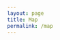 ```yaml
---
layout: page
title: Map
permalink: /map
---
```


<link rel="stylesheet" href="https://unpkg.com/leaflet@1.9.4/dist/leaflet.css" integrity="sha256-p4NxAoJBhIIN+hmNHrzRCf9tD/miZyoHS5obTRR9BMY=" crossorigin="" />
<script src="https://unpkg.com/leaflet@1.9.4/dist/leaflet.js" integrity="sha256-20nQCchB9co0qIjJZRGuk2/Z9VM+kNiyxNV1lvTlZBo=" crossorigin=""></script>

<link rel="stylesheet" href="https://unpkg.com/leaflet.markercluster@1.5.3/dist/MarkerCluster.css" />
<link rel="stylesheet" href="https://unpkg.com/leaflet.markercluster@1.5.3/dist/MarkerCluster.Default.css" />
<script src="https://unpkg.com/leaflet.markercluster@1.5.3/dist/leaflet.markercluster.js"></script>

<div id="map"></div>

<div id="display_hidden_markers"></div>

<script type="text/javascript">
	var map = L.map('map', { attributionControl: false }).setView([42.0587815,-73.9207478], 12);
	
	L.tileLayer('https://{s}.basemaps.cartocdn.com/rastertiles/voyager_labels_under/{z}/{x}/{y}{r}.png', {
		attribution: '&copy; <a href="https://www.openstreetmap.org/copyright">OpenStreetMap</a> contributors &copy; <a href="https://carto.com/attributions">CARTO</a>',
		maxZoom: 20
	}).addTo(map);

	L.control.attribution({
	  position: 'bottomleft'
	}).addTo(map);

	var birdSvg = `<?xml version="1.0" encoding="UTF-8"?><svg enable-background="new 0 0 195 260.8" version="1.1" viewBox="0 0 195 260.8" xml:space="preserve" xmlns="http://www.w3.org/2000/svg"><path d="m177.3 86.8c-4.5-39.2-40.6-70-79.8-69.8-39.2-0.2-75.3 30.6-79.8 69.8-4.5 34 13.7 66.1 31.8 93.5 14 20.2 30.6 39.1 48 56.4 17.3-17.4 34-36.3 48-56.4 18.1-27.4 36.3-59.5 31.8-93.5z" fill="#55892e"/><path d="m97.9 17c39 0 74.9 30.7 79.4 69.8 4.5 34-13.7 66.1-31.8 93.5-14 20.2-30.6 39.1-48 56.4-17.3-17.4-34-36.3-48-56.4-18.2-27.4-36.4-59.5-31.8-93.5 4.5-39.1 40.4-69.8 79.4-69.8h0.4 0.4m0-17h-0.4-0.4c-23.1 0-45.8 8.7-63.8 24.4-18.3 15.9-29.8 37.3-32.5 60.3-2.4 18.4 0.4 37.2 8.5 57.6 7.1 17.9 17.2 34 26.1 47.4l0.2 0.2c13.3 19.2 29.6 38.4 49.9 58.8l12.1 12.1 12.1-12.1c20.2-20.3 36.6-39.6 49.9-58.8l0.2-0.2c8.9-13.4 18.9-29.5 26.1-47.4 8.1-20.4 10.9-39.2 8.5-57.6-2.7-22.9-14.2-44.3-32.4-60.2-18.3-15.8-41-24.5-64.1-24.5z" fill="#fff"/><path d="m53 162.2c-0.2-0.1-0.4-0.2-0.6-0.1-1.1 0.5-1.7 0.3-1.7 0.3s-1.9-0.7-1.5-1.5c0.7-1.6 15.6-11.4 19.6-15.3 4-4 3.3-5.4 7.5-13.8 1.1-2.3 2.5-4.3 3.7-6.5 1.7-3.1 2.6-4 6.9-2.4 1.6 0.5 3.1-0.5 4-1.8 0.2-0.3 0-0.8-0.4-0.9-8.1-1.5-13.4-7.2-18.5-13-10.7-12.2-27.7-27-32.5-31.1-0.4-0.4-0.1-1.1 0.4-1 8.4 0.5 44.5 3.7 61 18.3 2.4 2.1 4.5 5.2 6.5 7.9 0.2 0.3 0.6 0.3 0.9 0.1 2.3-2.1-1-5.7-2.8-8.5-0.1-0.2-0.1-0.4 0-0.6 2.9-5.8 5-10.4 8-15.9 3-5.4 8.2-7.4 14-6.5 3.7 0.6 7.2 2.5 10.9 3.7 1.7 0.6 3.5 1.2 5.3 1.1 10.5-0.5 22 0.9 24.2 1.6 2.1 0.5 2.4 1.1 0.9 1.1s-8.8-0.7-22.3 2.7c-9.5 2.5-8.4 3.1-11 10.7-2 5.9-3.7 11.8-5.1 17.8-4.9 20.7-18.3 32.3-38.5 35.9-12.4 2.2-13.8 0.6-21.5 7.2h-0.1c-6.7 7.1-7.8 8.8-9.4 9.7-1 0.6-2.2 0-2.7-0.3-0.3-0.2-1.7 0.8-2 1-0.6 0.4-2.6 0.6-3.2 0.1z" fill="#fff"/></svg>`;

	var bird = L.divIcon({
		className: 'marker marker-wildlife',
		html: birdSvg,
		iconSize: [30, 30],
		iconAnchor: [15, 15],
		popupAnchor: [0, -6]
	});

	var museumSvg = `<?xml version="1.0" encoding="UTF-8"?><svg enable-background="new 0 0 195 260.8" version="1.1" viewBox="0 0 195 260.8" xml:space="preserve" xmlns="http://www.w3.org/2000/svg"><path fill="#55892e" d="m177.3 86.8c-4.5-39.2-40.6-70-79.8-69.8-39.2-0.2-75.3 30.6-79.8 69.8-4.5 34 13.7 66.1 31.8 93.5 14 20.2 30.6 39.1 48 56.4 17.3-17.4 34-36.3 48-56.4 18.1-27.4 36.3-59.5 31.8-93.5z"/><path fill="#ffffff" d="m97.9 17c39 0 74.9 30.7 79.4 69.8 4.5 34-13.7 66.1-31.8 93.5-14 20.2-30.6 39.1-48 56.4-17.3-17.4-34-36.3-48-56.4-18.2-27.4-36.4-59.5-31.8-93.5 4.5-39.1 40.4-69.8 79.4-69.8h0.4 0.4m0-17h-0.4-0.4c-23.1 0-45.8 8.7-63.8 24.4-18.3 15.9-29.8 37.3-32.5 60.3-2.4 18.4 0.4 37.2 8.5 57.6 7.1 17.9 17.2 34 26.1 47.4l0.2 0.2c13.3 19.2 29.6 38.4 49.9 58.8l12.1 12.1 12.1-12.1c20.2-20.3 36.6-39.6 49.9-58.8l0.2-0.2c8.9-13.4 18.9-29.5 26.1-47.4 8.1-20.4 10.9-39.2 8.5-57.6-2.7-22.9-14.2-44.3-32.4-60.2-18.3-15.8-41-24.5-64.1-24.5z"/><path fill="#ffffff" d="m53.6 75.9v-2.3c0-1 0.4-1.7 1.4-2 5.2-2 10.5-4 15.7-5.9 8.4-3.2 16.8-6.4 25.2-9.5 0.6-0.2 1.5-0.2 2.1 0 14 5.1 27.9 10.2 41.8 15.3 1.5 0.5 1.7 0.9 1.7 2.5v4.5c0 1.5-0.9 2.1-2.3 1.8-0.9-0.2-1.8-0.5-2.8-0.7-1.2-0.2-1.8 0.2-2.1 1.4-0.4 1.6-0.7 1.9-2.4 1.9h-69.2c-1.3 0-1.8-0.4-2-1.7-0.3-1.4-0.9-1.8-2.3-1.5-1 0.2-1.9 0.5-2.8 0.7-1.1 0.3-2-0.4-2.1-1.5 0.1-1.1 0.1-2 0.1-3z"/><path fill="#ffffff" d="m97.6 145.6h-41.5c-0.9 0-1.7 0-2.2-0.8-0.6-1-0.3-2.2 0.9-2.8 1.5-0.8 3.1-1.7 4.6-2.4 1-0.5 1.4-1.2 1.4-2.2 0.1-1.7 0.7-2.3 2.4-2.3h68.5c1.9 0 2.5 0.5 2.5 2.4 0 1.1 0.5 1.8 1.5 2.2 1.5 0.8 3.1 1.6 4.6 2.4 1.2 0.6 1.6 2 0.8 3-0.3 0.3-0.8 0.6-1.3 0.7-0.9 0.1-1.8 0.1-2.8 0.1-13.1-0.3-26.2-0.3-39.4-0.3z"/><path fill="#ffffff" d="m81.6 109.1v-17.8c0-2.4 1.2-3.6 3.5-3.6 1.2 0 2.4 0.1 3.6 0 2.9-0.2 4 1.5 4 3.9-0.1 7.8 0 15.5 0 23.3v12c0 2.2-1.2 3.4-3.3 3.4h-4.5c-1.9 0-3.2-1.3-3.2-3.2-0.1-6-0.1-12-0.1-18z"/><path fill="#ffffff" d="m133 109.1v17.7c0 2.5-1.1 3.6-3.6 3.6h-4.2c-2 0-3.2-1.2-3.2-3.2v-35.7c0-2.7 1.1-3.8 3.8-3.8h3.8c2.2 0 3.4 1.2 3.4 3.4v18z"/><path fill="#ffffff" d="m72.5 109.1v17.9c0 2.1-1.2 3.4-3.3 3.4h-4.4c-2 0-3.3-1.3-3.3-3.4v-35.6c0-2.5 1.1-3.7 3.6-3.7h4c2.2 0 3.4 1.2 3.4 3.5v17.9z"/><path fill="#ffffff" d="m101.8 109v-17.7c0-2.4 1.1-3.6 3.5-3.6h4.3c1.9 0 3.2 1.2 3.2 3.1v36.3c0 2-1.2 3.2-3.2 3.2h-4.6c-1.9 0-3.1-1.2-3.1-3.1-0.1-6-0.1-12.1-0.1-18.2z"/></svg>`;

	var museum = L.divIcon({
		className: 'marker marker-museum',
		html: museumSvg,
		iconSize: [30, 30],
		iconAnchor: [15, 15],
		popupAnchor: [0, -6]
	});

	var leafSvg = `<?xml version="1.0" encoding="utf-8"?>
<!-- Generator: Adobe Illustrator 28.6.0, SVG Export Plug-In . SVG Version: 9.03 Build 54939)  -->
<svg version="1.1" id="Layer_1" xmlns="http://www.w3.org/2000/svg" xmlns:xlink="http://www.w3.org/1999/xlink" x="0px" y="0px"
	 viewBox="0 0 50 40.8" style="enable-background:new 0 0 50 40.8;" xml:space="preserve">
<g>
	<path d="M3.8,26.6c1.1,0.1,2.3-1,3.1-1.8c7.5-7.1,16.9-14.4,24.8-16.2c0.6,0.2-0.4,0.8-0.7,1c-11.2,6.5-23,15.5-30,26.7
		c-2.1,3-0.9,6,2.3,2.4c2.4-3.4,3.8-5.1,8.2-3.3c7.1,2.6,15.5,0.4,20.4-5.3c3.1-3.5,5-7.9,7.3-11.8c1.8-3.2,3.8-6.3,6.6-8.6
		c1.3-1.3,4.4-2.5,4-4.6C48.1,2,37.1,0.3,33.2-0.1C23.4-1,12.2,0.1,5.4,8.2c-3.7,4.3-5.7,9.9-4.2,15.3c0.4,1.3,1,3,2.4,3.2L3.8,26.6
		z"/>
</g>
</svg>`;

	var leaf = L.divIcon({
		className: 'marker marker-nature',
		html: leafSvg,
		iconSize: [26, 26],
		iconAnchor: [13, 13],
		popupAnchor: [0, 0]
	});

	var markers = L.markerClusterGroup({
		spiderfyOnMaxZoom: false,
		showCoverageOnHover: false
	});

	// tivoli bays wetlands
	markers.addLayer(L.marker([42.03907, -73.915076], {icon: museum}).bindPopup(`
		<dl>
			<dt>Recorder/settings:</dt>
				<dd>Sony PCM-M10, gain 4.5, limiter on</dd>
		</dl>
	`));

	// kaatsbaan culture park pond
	markers.addLayer(L.marker([42.0570125,-73.9178896], {icon: bird}).bindPopup('<div class="report-notes">Field report notes to go here</div>'));

	map.addLayer(markers);

	// hidden markers
	var hidden = L.divIcon({
		className: 'marker-hidden',
		html: '<svg viewBox="0 0 24 24" xmlns="http://www.w3.org/2000/svg"><circle cx="12" cy="12" r="12" fill="#0000ff" /></svg>',
		iconSize: [12, 12],
		iconAnchor: [6, 6],
		popupAnchor: [0, -10]
	});

	L.marker([42.035889, -73.909928], {icon: hidden}).addTo(map).bindPopup('Turnoff for Tivoli Meadows trail');
	L.marker([42.039349, -73.905931], {icon: hidden}).addTo(map).bindPopup('Mic position?');
	L.marker([42.037182, -73.905587], {icon: hidden}).addTo(map).bindPopup('Mic position?');

	var triggerElement = document.getElementById("display_hidden_markers");

	triggerElement.addEventListener('click', function (e) {
		if (e.detail === 2) {
	    	var hiddenMarkers = document.getElementsByClassName("marker-hidden"),
	        len = hiddenMarkers !== null ? hiddenMarkers.length : 0, i = 0;
		    for (i; i < len; i++) {
		    	hiddenMarkers[i].classList.add("marker-show");
		    }

		    triggerElement.classList.add("visible");
	    }
	});

	// give coordinates of clicked position
	function getCoordinates(e) {
		if (triggerElement.classList.contains("visible")) {
	    	document.getElementById("display_hidden_markers").innerHTML = e.latlng.lat.toFixed(6) + ", " + e.latlng.lng.toFixed(6);
	    }
	}

	map.on('click', getCoordinates);
</script>

